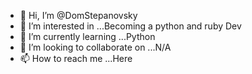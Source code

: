 - 👋 Hi, I’m @DomStepanovsky
- 👀 I’m interested in ...Becoming a python and ruby Dev
- 🌱 I’m currently learning ...Python
- 💞️ I’m looking to collaborate on ...N/A
- 📫 How to reach me ...Here

<!---
DomStepanovsky/DomStepanovsky is a ✨ special ✨ repository because its `README.md` (this file) appears on your GitHub profile.
You can click the Preview link to take a look at your changes.
--->
